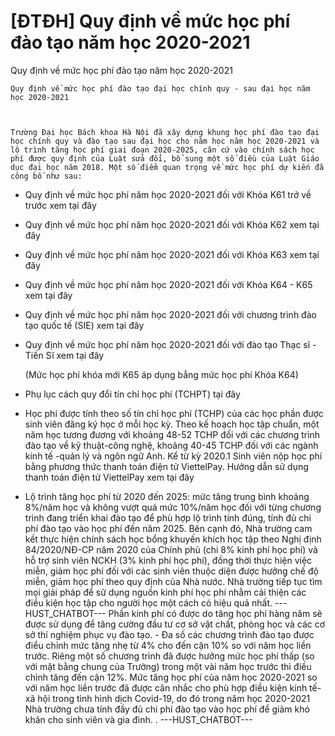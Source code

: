 # [ĐTĐH] Quy định về mức học phí đào tạo năm học 2020-2021

Quy định về mức học phí đào tạo năm học 2020-2021
        
	Quy định về mức học phí đào tạo đại học chính quy - sau đại học năm học 2020-2021

	

	Trường Đại học Bách khoa Hà Nội đã xây dựng khung học phí đào tạo đại học chính quy và đào tạo sau đại học cho năm học năm học 2020-2021 và lộ trình tăng học phí giai đoạn 2020-2025, căn cứ vào chính sách học phí được quy định của Luật sửa đổi, bổ sung một số điều của Luật Giáo dục đại học năm 2018. Một số điểm quan trọng về mức học phí dự kiến đã công bố như sau:
- Quy định về mức học phí năm học 2020-2021 đối với Khóa K61 trở về trước xem tại đây
- Quy định về mức học phí năm học 2020-2021 đối với Khóa K62 xem tại đây
- Quy định về mức học phí năm học 2020-2021 đối với Khóa K63 xem tại đây
- Quy định về mức học phí năm học 2020-2021 đối với Khóa K64 - K65 xem tại đây
- Quy định về mức học phí năm học 2020-2021 đối với chương trình đào tạo quốc tế (SIE) xem tại đây
- Quy định về mức học phí năm học 2020-2021 đối với đào tạo Thạc sĩ - Tiến Sĩ xem tại đây

	(Mức học phí khóa mới K65 áp dụng bẳng mức học phí Khóa K64)
- Phụ lục cách quy đổi tín chỉ học phí (TCHPT) tại đây
- Học phí được tính theo số tín chỉ học phí (TCHP) của các học phần được sinh viên đăng ký học ở mỗi học kỳ. Theo kế hoạch học tập chuẩn, một năm học tương đương với khoảng 48-52 TCHP đối với các chương trình đào tạo về kỹ thuật-công nghệ, khoảng 40-45 TCHP đối với các ngành kinh tế -quản lý và ngôn ngữ Anh. Kể từ kỳ 2020.1 Sinh viên nộp học phí bằng phương thức thanh toán điện tử ViettelPay. Hướng dẫn sử dụng thanh toán điện tử ViettelPay xem tại đây
- Lộ trình tăng học phí từ 2020 đến 2025: mức tăng trung bình khoảng 8%/năm học và không vượt quá mức 10%/năm học đối với từng chương trình đang triển khai đào tạo để phù hợp lộ trình tính đúng, tính đủ chi phí đào tạo vào học phí đến năm 2025. Bên cạnh đó, Nhà trường cam kết thực hiện chính sách học bổng khuyến khích học tập theo Nghị định 84/2020/NĐ-CP năm 2020 của Chính phủ (chi 8% kinh phí học phí) và hỗ trợ sinh viên NCKH (3% kinh phí học phí), đồng thời thực hiện việc miễn, giảm học phí đối với các sinh viên thuộc diện được hưởng chế độ miễn, giảm học phí theo quy định của Nhà nước. Nhà trường tiếp tục tìm mọi giải pháp để sử dụng nguồn kinh phí học phí nhằm cải thiện các điều kiện học tập cho người học một cách có hiệu quả nhất. 
 ---HUST_CHATBOT---
Phần kinh phí có được do tăng học phí hàng năm sẽ được sử dụng để tăng cường đầu tư cơ sở vật chất, phòng học và các cơ sở thí nghiệm phục vụ đào tạo. - Đa số các chương trình đào tạo được điểu chỉnh mức tăng nhẹ từ 4% cho đến cận 10% so với năm học liền trước. Riêng một số chương trình đã được hưởng mức học phí thấp (so với mặt bằng chung của Trường) trong một vài năm học trước thì điều chỉnh tăng đến cận 12%. Mức tăng học phí của năm học 2020-2021 so với năm học liền trước đã được cân nhắc cho phù hợp điều kiện kinh tế-xã hội trong tình hình dịch Covid-19, do đó trong năm học 2020-2021 Nhà trường chưa tính đầy đủ chi phí đào tạo vào học phí để giảm khó khăn cho sinh viên và gia đình. . 
 ---HUST_CHATBOT---